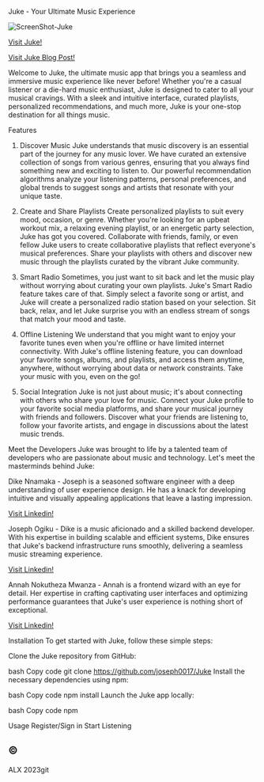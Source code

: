 Juke - Your Ultimate Music Experience

<img src="ScreenShot-Juke" alt="ScreenShot-Juke">

<p><a href="https://64893a1e56f52656df5f3b48--glittering-hamster-af20a4.netlify.app/">Visit Juke!</a></p>

<a href="https://annahnokutheza.hashnode.dev/title-juke-revolutionizing-the-music-experience-with-ai-driven-recommendations">Visit Juke Blog Post!</a>

Welcome to Juke, the ultimate music app that brings you a seamless and immersive music experience like never before! Whether you're a casual listener or a die-hard music enthusiast, Juke is designed to cater to all your musical cravings. With a sleek and intuitive interface, curated playlists, personalized recommendations, and much more, Juke is your one-stop destination for all things music.

Features
1. Discover Music
Juke understands that music discovery is an essential part of the journey for any music lover. We have curated an extensive collection of songs from various genres, ensuring that you always find something new and exciting to listen to. Our powerful recommendation algorithms analyze your listening patterns, personal preferences, and global trends to suggest songs and artists that resonate with your unique taste.

2. Create and Share Playlists
Create personalized playlists to suit every mood, occasion, or genre. Whether you're looking for an upbeat workout mix, a relaxing evening playlist, or an energetic party selection, Juke has got you covered. Collaborate with friends, family, or even fellow Juke users to create collaborative playlists that reflect everyone's musical preferences. Share your playlists with others and discover new music through the playlists curated by the vibrant Juke community.

3. Smart Radio
Sometimes, you just want to sit back and let the music play without worrying about curating your own playlists. Juke's Smart Radio feature takes care of that. Simply select a favorite song or artist, and Juke will create a personalized radio station based on your selection. Sit back, relax, and let Juke surprise you with an endless stream of songs that match your mood and taste.

4. Offline Listening
We understand that you might want to enjoy your favorite tunes even when you're offline or have limited internet connectivity. With Juke's offline listening feature, you can download your favorite songs, albums, and playlists, and access them anytime, anywhere, without worrying about data or network constraints. Take your music with you, even on the go!

5. Social Integration
Juke is not just about music; it's about connecting with others who share your love for music. Connect your Juke profile to your favorite social media platforms, and share your musical journey with friends and followers. Discover what your friends are listening to, follow your favorite artists, and engage in discussions about the latest music trends.

Meet the Developers
Juke was brought to life by a talented team of developers who are passionate about music and technology. Let's meet the masterminds behind Juke:

Dike Nnamaka - Joseph is a seasoned software engineer with a deep understanding of user experience design. He has a knack for developing intuitive and visually appealing applications that leave a lasting impression. <p><a href="https://www.linkedin.com/in/dike-nnamaka/">Visit Linkedin!</a></p>

Joseph Ogiku - Dike is a music aficionado and a skilled backend developer. With his expertise in building scalable and efficient systems, Dike ensures that Juke's backend infrastructure runs smoothly, delivering a seamless music streaming experience. <p><a href="https://www.linkedin.com/in/joseph-ogiku/">Visit Linkedin!</a></p>

Annah Nokutheza Mwanza - Annah is a frontend wizard with an eye for detail. Her expertise in crafting captivating user interfaces and optimizing performance guarantees that Juke's user experience is nothing short of exceptional. <p><a href="https://www.linkedin.com/in/annah-nokutheza-mwanza-0266a9270/">Visit Linkedin!</a></p>

Installation
To get started with Juke, follow these simple steps:

Clone the Juke repository from GitHub:

bash
Copy code
git clone https://github.com/joseph0017/Juke
Install the necessary dependencies using npm:

bash
Copy code
npm install
Launch the Juke app locally:

bash
Copy code
npm

Usage
Register/Sign in
Start Listening

<h2>&copy;</h2> ALX 2023git
